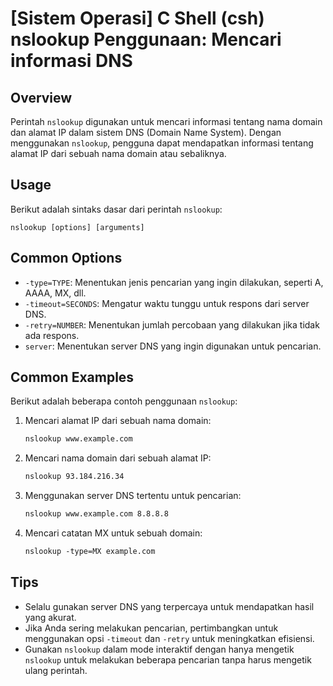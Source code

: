 # [Sistem Operasi] C Shell (csh) nslookup Penggunaan: Mencari informasi DNS

## Overview
Perintah `nslookup` digunakan untuk mencari informasi tentang nama domain dan alamat IP dalam sistem DNS (Domain Name System). Dengan menggunakan `nslookup`, pengguna dapat mendapatkan informasi tentang alamat IP dari sebuah nama domain atau sebaliknya.

## Usage
Berikut adalah sintaks dasar dari perintah `nslookup`:

```
nslookup [options] [arguments]
```

## Common Options
- `-type=TYPE`: Menentukan jenis pencarian yang ingin dilakukan, seperti A, AAAA, MX, dll.
- `-timeout=SECONDS`: Mengatur waktu tunggu untuk respons dari server DNS.
- `-retry=NUMBER`: Menentukan jumlah percobaan yang dilakukan jika tidak ada respons.
- `server`: Menentukan server DNS yang ingin digunakan untuk pencarian.

## Common Examples
Berikut adalah beberapa contoh penggunaan `nslookup`:

1. Mencari alamat IP dari sebuah nama domain:
   ```csh
   nslookup www.example.com
   ```

2. Mencari nama domain dari sebuah alamat IP:
   ```csh
   nslookup 93.184.216.34
   ```

3. Menggunakan server DNS tertentu untuk pencarian:
   ```csh
   nslookup www.example.com 8.8.8.8
   ```

4. Mencari catatan MX untuk sebuah domain:
   ```csh
   nslookup -type=MX example.com
   ```

## Tips
- Selalu gunakan server DNS yang terpercaya untuk mendapatkan hasil yang akurat.
- Jika Anda sering melakukan pencarian, pertimbangkan untuk menggunakan opsi `-timeout` dan `-retry` untuk meningkatkan efisiensi.
- Gunakan `nslookup` dalam mode interaktif dengan hanya mengetik `nslookup` untuk melakukan beberapa pencarian tanpa harus mengetik ulang perintah.